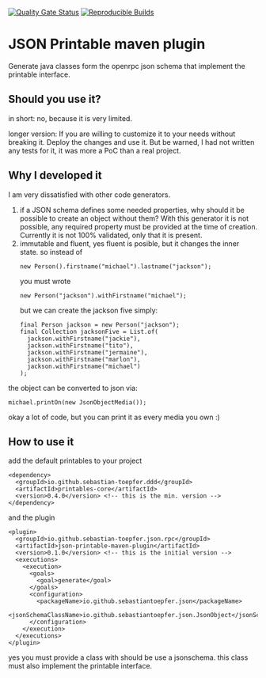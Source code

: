 [![Quality Gate Status](https://sonarcloud.io/api/project_badges/measure?project=sebastian-toepfer_json-printable-maven-plugin&metric=alert_status)](https://sonarcloud.io/summary/new_code?id=sebastian-toepfer_json-printable-maven-plugin)
[![Reproducible Builds](https://img.shields.io/badge/Reproducible_Builds-ok-success?labelColor=1e5b96)](https://github.com/jvm-repo-rebuild/reproducible-central#io.github.sebastian-toepfer.json.rpc:json-printable-maven-plugin)

# JSON Printable maven plugin
Generate java classes form the openrpc json schema that implement the printable interface.

## Should you use it?
in short: no, because it is very limited.

longer version: If you are willing to customize it to your needs without breaking it. Deploy the changes and use it. But be warned, I had not written any tests for it, it was more a PoC than a real project.

## Why I developed it
I am very dissatisfied with other code generators.
1. if a JSON schema defines some needed properties, why should it be possible to create an object without them? With this generator it is not possible, any required property must be provided at the time of creation. Currently it is not 100% validated, only that it is present.
2. immutable and fluent, yes fluent is posible, but it changes the inner state.
   so instead of
   ```
   new Person().firstname("michael").lastname("jackson");
   ```
   you must wrote
   ```
   new Person("jackson").withFirstname("michael");
   ```
    but we can create the jackson five simply:
   ```
   final Person jackson = new Person("jackson");
   final Collection jacksonFive = List.of(
     jackson.withFirstname("jackie"),
     jackson.withFirstname("tito"),
     jackson.withFirstname("jermaine"),
     jackson.withFirstname("marlon"),
     jackson.withFirstname("michael")
   );
   ```
the object can be converted to json via:
   ```
   michael.printOn(new JsonObjectMedia());
   ```
   okay a lot of code, but you can print it as every media you own :)

## How to use it
add the default printables to your project
```
<dependency>
  <groupId>io.github.sebastian-toepfer.ddd</groupId>
  <artifactId>printables-core</artifactId>
  <version>0.4.0</version> <!-- this is the min. version -->
</dependency>
```
and the plugin
```
<plugin>
  <groupId>io.github.sebastian-toepfer.json.rpc</groupId>
  <artifactId>json-printable-maven-plugin</artifactId>
  <version>0.1.0</version> <!-- this is the initial version -->
  <executions>
    <execution>
      <goals>
        <goal>generate</goal>
      </goals>
      <configuration>
        <packageName>io.github.sebastiantoepfer.json</packageName>
        <jsonSchemaClassName>io.github.sebastiantoepfer.json.JsonObject</jsonSchemaClassName>
      </configuration>
    </execution>
  </executions>
</plugin>
```
yes you must provide a class with should be use a jsonschema. this class must also implement the printable interface.
